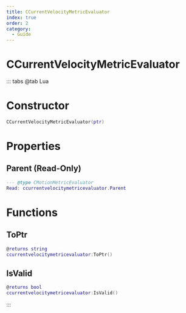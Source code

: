 ```yaml
---
title: CCurrentVelocityMetricEvaluator
index: true
order: 2
category:
  - Guide
---
```


# CCurrentVelocityMetricEvaluator

::: tabs
@tab Lua
# Constructor
```lua
CCurrentVelocityMetricEvaluator(ptr)
```
# Properties
## Parent (Read-Only)
```lua
--- @type CMotionMetricEvaluator
Read: ccurrentvelocitymetricevaluator.Parent
```
# Functions
## ToPtr
```lua
@returns string
ccurrentvelocitymetricevaluator:ToPtr()
```
## IsValid
```lua
@returns bool
ccurrentvelocitymetricevaluator:IsValid()
```

:::